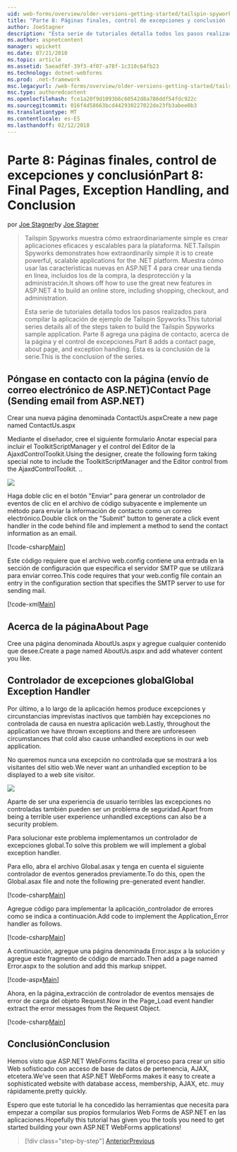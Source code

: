 ```yaml
---
uid: web-forms/overview/older-versions-getting-started/tailspin-spyworks/tailspin-spyworks-part-8
title: "Parte 8: Páginas finales, control de excepciones y conclusión | Documentos de Microsoft"
author: JoeStagner
description: "Esta serie de tutoriales detalla todos los pasos realizados para compilar la aplicación de ejemplo de Tailspin Spyworks. Parte 8 agrega una página de contacto, acerca de la página y la excepción..."
ms.author: aspnetcontent
manager: wpickett
ms.date: 07/21/2010
ms.topic: article
ms.assetid: 5aeadf8f-39f3-4f07-a78f-1c310c64fb23
ms.technology: dotnet-webforms
ms.prod: .net-framework
msc.legacyurl: /web-forms/overview/older-versions-getting-started/tailspin-spyworks/tailspin-spyworks-part-8
msc.type: authoredcontent
ms.openlocfilehash: fce1a20f9d1093b6c60542d8a786ddf54fdc922c
ms.sourcegitcommit: 016f4d58663bcd442930227022de23fb3abee0b3
ms.translationtype: MT
ms.contentlocale: es-ES
ms.lasthandoff: 02/12/2018
---
```

<a name="part-8-final-pages-exception-handling-and-conclusion"></a><span data-ttu-id="4ff59-104">Parte 8: Páginas finales, control de excepciones y conclusión</span><span class="sxs-lookup"><span data-stu-id="4ff59-104">Part 8: Final Pages, Exception Handling, and Conclusion</span></span>
====================
<span data-ttu-id="4ff59-105">por [Joe Stagner](https://github.com/JoeStagner)</span><span class="sxs-lookup"><span data-stu-id="4ff59-105">by [Joe Stagner](https://github.com/JoeStagner)</span></span>

> <span data-ttu-id="4ff59-106">Tailspin Spyworks muestra cómo extraordinariamente simple es crear aplicaciones eficaces y escalables para la plataforma. NET.</span><span class="sxs-lookup"><span data-stu-id="4ff59-106">Tailspin Spyworks demonstrates how extraordinarily simple it is to create powerful, scalable applications for the .NET platform.</span></span> <span data-ttu-id="4ff59-107">Muestra cómo usar las características nuevas en ASP.NET 4 para crear una tienda en línea, incluidos los de la compra, la desprotección y la administración.</span><span class="sxs-lookup"><span data-stu-id="4ff59-107">It shows off how to use the great new features in ASP.NET 4 to build an online store, including shopping, checkout, and administration.</span></span>
> 
> <span data-ttu-id="4ff59-108">Esta serie de tutoriales detalla todos los pasos realizados para compilar la aplicación de ejemplo de Tailspin Spyworks.</span><span class="sxs-lookup"><span data-stu-id="4ff59-108">This tutorial series details all of the steps taken to build the Tailspin Spyworks sample application.</span></span> <span data-ttu-id="4ff59-109">Parte 8 agrega una página de contacto, acerca de la página y el control de excepciones.</span><span class="sxs-lookup"><span data-stu-id="4ff59-109">Part 8 adds a contact page, about page, and exception handling.</span></span> <span data-ttu-id="4ff59-110">Ésta es la conclusión de la serie.</span><span class="sxs-lookup"><span data-stu-id="4ff59-110">This is the conclusion of the series.</span></span>


## <a id="_Toc260221680"></a><span data-ttu-id="4ff59-111">Póngase en contacto con la página (envío de correo electrónico de ASP.NET)</span><span class="sxs-lookup"><span data-stu-id="4ff59-111">Contact Page (Sending email from ASP.NET)</span></span>

<span data-ttu-id="4ff59-112">Crear una nueva página denominada ContactUs.aspx</span><span class="sxs-lookup"><span data-stu-id="4ff59-112">Create a new page named ContactUs.aspx</span></span>

<span data-ttu-id="4ff59-113">Mediante el diseñador, cree el siguiente formulario Anotar especial para incluir el ToolkitScriptManager y el control del Editor de la AjaxdControlToolkit.</span><span class="sxs-lookup"><span data-stu-id="4ff59-113">Using the designer, create the following form taking special note to include the ToolkitScriptManager and the Editor control from the AjaxdControlToolkit.</span></span> <span data-ttu-id="4ff59-114">.</span><span class="sxs-lookup"><span data-stu-id="4ff59-114">.</span></span>

![](tailspin-spyworks-part-8/_static/image1.jpg)

<span data-ttu-id="4ff59-115">Haga doble clic en el botón "Enviar" para generar un controlador de eventos de clic en el archivo de código subyacente e implemente un método para enviar la información de contacto como un correo electrónico.</span><span class="sxs-lookup"><span data-stu-id="4ff59-115">Double click on the "Submit" button to generate a click event handler in the code behind file and implement a method to send the contact information as an email.</span></span>

[!code-csharp[Main](tailspin-spyworks-part-8/samples/sample1.cs)]

<span data-ttu-id="4ff59-116">Este código requiere que el archivo web.config contiene una entrada en la sección de configuración que especifica el servidor SMTP que se utilizará para enviar correo.</span><span class="sxs-lookup"><span data-stu-id="4ff59-116">This code requires that your web.config file contain an entry in the configuration section that specifies the SMTP server to use for sending mail.</span></span>

[!code-xml[Main](tailspin-spyworks-part-8/samples/sample2.xml)]

## <a id="_Toc260221681"></a><span data-ttu-id="4ff59-117">Acerca de la página</span><span class="sxs-lookup"><span data-stu-id="4ff59-117">About Page</span></span>

<span data-ttu-id="4ff59-118">Cree una página denominada AboutUs.aspx y agregue cualquier contenido que desee.</span><span class="sxs-lookup"><span data-stu-id="4ff59-118">Create a page named AboutUs.aspx and add whatever content you like.</span></span>

## <a id="_Toc260221682"></a><span data-ttu-id="4ff59-119">Controlador de excepciones global</span><span class="sxs-lookup"><span data-stu-id="4ff59-119">Global Exception Handler</span></span>

<span data-ttu-id="4ff59-120">Por último, a lo largo de la aplicación hemos produce excepciones y circunstancias imprevistas inactivos que también hay excepciones no controlada de causa en nuestra aplicación web.</span><span class="sxs-lookup"><span data-stu-id="4ff59-120">Lastly, throughout the application we have thrown exceptions and there are unforeseen circumstances that cold also cause unhandled exceptions in our web application.</span></span>

<span data-ttu-id="4ff59-121">No queremos nunca una excepción no controlada que se mostrará a los visitantes del sitio web.</span><span class="sxs-lookup"><span data-stu-id="4ff59-121">We never want an unhandled exception to be displayed to a web site visitor.</span></span>

![](tailspin-spyworks-part-8/_static/image2.jpg)

<span data-ttu-id="4ff59-122">Aparte de ser una experiencia de usuario terribles las excepciones no controladas también pueden ser un problema de seguridad.</span><span class="sxs-lookup"><span data-stu-id="4ff59-122">Apart from being a terrible user experience unhandled exceptions can also be a security problem.</span></span>

<span data-ttu-id="4ff59-123">Para solucionar este problema implementamos un controlador de excepciones global.</span><span class="sxs-lookup"><span data-stu-id="4ff59-123">To solve this problem we will implement a global exception handler.</span></span>

<span data-ttu-id="4ff59-124">Para ello, abra el archivo Global.asax y tenga en cuenta el siguiente controlador de eventos generados previamente.</span><span class="sxs-lookup"><span data-stu-id="4ff59-124">To do this, open the Global.asax file and note the following pre-generated event handler.</span></span>

[!code-csharp[Main](tailspin-spyworks-part-8/samples/sample3.cs)]

<span data-ttu-id="4ff59-125">Agregue código para implementar la aplicación\_controlador de errores como se indica a continuación.</span><span class="sxs-lookup"><span data-stu-id="4ff59-125">Add code to implement the Application\_Error handler as follows.</span></span>

[!code-csharp[Main](tailspin-spyworks-part-8/samples/sample4.cs)]

<span data-ttu-id="4ff59-126">A continuación, agregue una página denominada Error.aspx a la solución y agregue este fragmento de código de marcado.</span><span class="sxs-lookup"><span data-stu-id="4ff59-126">Then add a page named Error.aspx to the solution and add this markup snippet.</span></span>

[!code-aspx[Main](tailspin-spyworks-part-8/samples/sample5.aspx)]

<span data-ttu-id="4ff59-127">Ahora, en la página\_extracción de controlador de eventos mensajes de error de carga del objeto Request.</span><span class="sxs-lookup"><span data-stu-id="4ff59-127">Now in the Page\_Load event handler extract the error messages from the Request Object.</span></span>

[!code-csharp[Main](tailspin-spyworks-part-8/samples/sample6.cs)]

## <a id="_Toc260221683"></a><span data-ttu-id="4ff59-128">Conclusión</span><span class="sxs-lookup"><span data-stu-id="4ff59-128">Conclusion</span></span>

<span data-ttu-id="4ff59-129">Hemos visto que ASP.NET WebForms facilita el proceso para crear un sitio Web sofisticado con acceso de base de datos de pertenencia, AJAX, etcetera.</span><span class="sxs-lookup"><span data-stu-id="4ff59-129">We've seen that ASP.NET WebForms makes it easy to create a sophisticated website with database access, membership, AJAX, etc.</span></span> <span data-ttu-id="4ff59-130">muy rápidamente.</span><span class="sxs-lookup"><span data-stu-id="4ff59-130">pretty quickly.</span></span>

<span data-ttu-id="4ff59-131">Espero que este tutorial le ha concedido las herramientas que necesita para empezar a compilar sus propios formularios Web Forms de ASP.NET en las aplicaciones.</span><span class="sxs-lookup"><span data-stu-id="4ff59-131">Hopefully this tutorial has given you the tools you need to get started building your own ASP.NET WebForms applications!</span></span>

>[!div class="step-by-step"]
[<span data-ttu-id="4ff59-132">Anterior</span><span class="sxs-lookup"><span data-stu-id="4ff59-132">Previous</span></span>](tailspin-spyworks-part-7.md)
